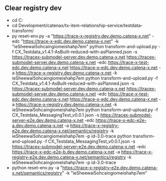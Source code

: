 ## Clear registry dev

- cd C:
- cd Development/catenax/tx-item-relationship-service/testdata-transform/
- py reset-env.py -a "https://trace-x-registry.dev.demo.catena-x.net" -edc "https://trace-x-edc.dev.demo.catena-x.net"  -k "ieSheewai5ohcaingiomeishahp7em"
  python transform-and-upload.py -f CX_Testdata_v1.4.1-AsBuilt-reduced-with-asPlanned.json -s https://tracex-submodel-server.dev.demo.catena-x.net https://tracex-submodel-server.dev.demo.catena-x.net -edc https://trace-x-test-edc.dev.demo.catena-x.net https://trace-x-edc.dev.demo.catena-x.net -a https://trace-x-registry.dev.demo.catena-x.net -k ieSheewai5ohcaingiomeishahp7em python transform-and-upload.py -f CX_Testdata_v1.4.1-AsBuilt-reduced-with-asPlanned.json -s https://tracex-submodel-server.dev.demo.catena-x.net https://tracex-submodel-server.dev.demo.catena-x.net -edc https://trace-x-test-edc.dev.demo.catena-x.net https://trace-x-edc.dev.demo.catena-x.net -a https://trace-x-registry.dev.demo.catena-x.net -k ieSheewai5ohcaingiomeishahp7em python transform-and-upload.py -f CX_Testdata_MessagingTest_v0.0.1.json -s https://tracex-submodel-server-e2e.dev.demo.catena-x.net -edc https://trace-x-edc-e2e-a.dev.demo.catena-x.net
  -a https://trace-x-registry-e2e.dev.demo.catena-x.net/semantics/registry -k ieSheewai5ohcaingiomeishahp7em -p id-3.0-trace python transform-and-upload.py -f CX_Testdata_MessagingTest_v0.0.1.json -s https://tracex-submodel-server-e2e.dev.demo.catena-x.net -edc https://trace-x-edc-e2e-b.dev.demo.catena-x.net -a https://trace-x-registry-e2e.dev.demo.catena-x.net/semantics/registry -k ieSheewai5ohcaingiomeishahp7em -p id-3.0-trace
- python reset-env.py -a "https://trace-x-registry-e2e.dev.demo.catena-x.net/semantics/registry" -k "ieSheewai5ohcaingiomeishahp7em"
